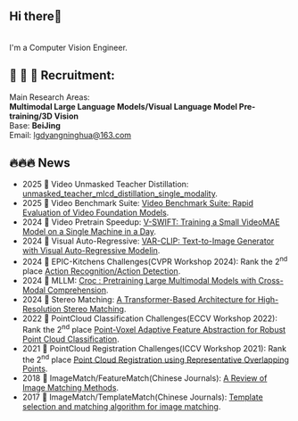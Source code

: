 ## Hi there👋
<br>I'm a Computer Vision Engineer.<br>  

## 📣 📣 📣 Recruitment:
Main Research Areas:   
**Multimodal Large Language Models/Visual Language Model Pre-training/3D Vision**  
Base: **BeiJing**   
Email: lgdyangninghua@163.com 

## 🔥🔥🔥 News

* 2025 🎉 Video Unmasked Teacher Distillation: [unmasked_teacher_mlcd_distillation_single_modality](https://github.com/OpenVFM/unmasked_teacher_mlcd_distillation_single_modality).
* 2025 🎉 Video Benchmark Suite: [Video Benchmark Suite: Rapid Evaluation of Video Foundation Models](https://github.com/OpenVFM/Video_Benchmark_Suite).
* 2024 🎉 Video Pretrain Speedup: [V-SWIFT: Training a Small VideoMAE Model on a Single Machine in a Day](https://github.com/OpenVFM/V-SWIFT).
* 2024 🎉 Visual Auto-Regressive: [VAR-CLIP: Text-to-Image Generator with Visual Auto-Regressive Modelin](https://arxiv.org/pdf/2408.01181).
* 2024 🎉 EPIC-Kitchens Challenges(CVPR Workshop 2024): Rank the 2<sup>nd</sup> place [Action Recognition/Action Detection](https://egovis.github.io/cvpr24/).
* 2024 🎉 MLLM: [Croc : Pretraining Large Multimodal Models with Cross-Modal Comprehension](https://arxiv.org/pdf/2410.14332).
* 2024 🎉 Stereo Matching: [A Transformer-Based Architecture for High-Resolution Stereo Matching](https://ieeexplore.ieee.org/document/10387769).
* 2022 🎉 PointCloud Classification Challenges(ECCV Workshop 2022): Rank the 2<sup>nd</sup> place [Point-Voxel Adaptive Feature Abstraction for Robust Point Cloud Classification](https://arxiv.org/pdf/2210.15514).
* 2021 🎉 PointCloud Registration Challenges(ICCV Workshop 2021): Rank the 2<sup>nd</sup> place [Point Cloud Registration using Representative Overlapping Points](https://arxiv.org/abs/2107.02583).
* 2018 🎉 ImageMatch/FeatureMatch(Chinese Journals): [A Review of Image Matching Methods](https://cjig.cn/zh/article/doi/10.11834/jig.180501/).
* 2017 🎉 ImageMatch/TemplateMatch(Chinese Journals): [Template selection and matching algorithm for image matching](https://cjig.cn/zh/article/doi/10.11834/jig.170156/).
